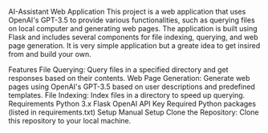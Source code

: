 AI-Assistant Web Application
This project is a web application that uses OpenAI's GPT-3.5 to provide various functionalities, such as querying files on local computer and generating web pages.
The application is built using Flask and includes several components for file indexing, querying, and web page generation.
It is very simple application but a greate idea to get insired from and build your own.

Features
File Querying: Query files in a specified directory and get responses based on their contents.
Web Page Generation: Generate web pages using OpenAI's GPT-3.5 based on user descriptions and predefined templates.
File Indexing: Index files in a directory to speed up querying.
Requirements
Python 3.x
Flask
OpenAI API Key
Required Python packages (listed in requirements.txt)
Setup
Manual Setup
Clone the Repository: Clone this repository to your local machine.



